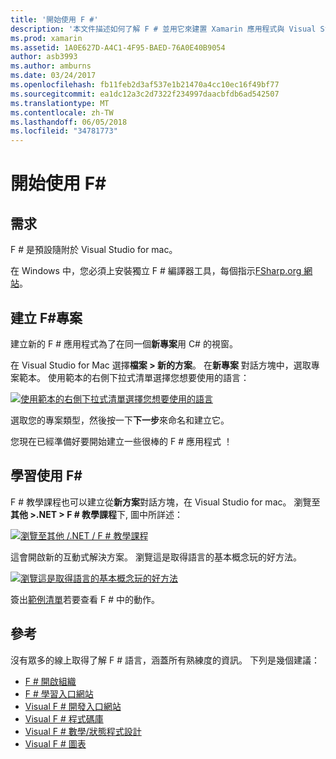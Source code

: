 ```yaml
---
title: '開始使用 F #'
description: '本文件描述如何了解 F # 並用它來建置 Xamarin 應用程式與 Visual Studio 2017 及 Visual Studio for mac。'
ms.prod: xamarin
ms.assetid: 1A0E627D-A4C1-4F95-BAED-76A0E40B9054
author: asb3993
ms.author: amburns
ms.date: 03/24/2017
ms.openlocfilehash: fb11feb2d3af537e1b21470a4cc10ec16f49bf77
ms.sourcegitcommit: ea1dc12a3c2d7322f234997daacbfdb6ad542507
ms.translationtype: MT
ms.contentlocale: zh-TW
ms.lasthandoff: 06/05/2018
ms.locfileid: "34781773"
---
```

# <a name="getting-started-with-f35"></a>開始使用 F&#35;

## <a name="requirements"></a>需求

F # 是預設隨附於 Visual Studio for mac。

在 Windows 中，您必須上安裝獨立 F # 編譯器工具，每個指示[FSharp.org 網站](http://fsharp.org/use/windows/)。

## <a name="creating-an-f35-project"></a>建立 F&#35;專案

建立新的 F # 應用程式為了在同一個**新專案**用 C# 的視窗。

在 Visual Studio for Mac 選擇**檔案 > 新的方案**。 在**新專案** 對話方塊中，選取專案範本。 使用範本的右側下拉式清單選擇您想要使用的語言：

 [![](overview-images/choosefsharp.png "使用範本的右側下拉式清單選擇您想要使用的語言")](overview-images/choosefsharp.png#lightbox)

選取您的專案類型，然後按一下**下一步**來命名和建立它。


您現在已經準備好要開始建立一些很棒的 F # 應用程式 ！

## <a name="learning-to-use-f35"></a>學習使用 F&#35;

F # 教學課程也可以建立從**新方案**對話方塊，在 Visual Studio for mac。 瀏覽至**其他 >.NET > F # 教學課程**下, 圖中所詳述：

 [![](overview-images/fsharptutorial.png "瀏覽至其他 /.NET / F # 教學課程")](overview-images/fsharptutorial.png#lightbox)

這會開啟新的互動式解決方案。 瀏覽這是取得語言的基本概念玩的好方法。

 [![](overview-images/newtutorial-sml.png "瀏覽這是取得語言的基本概念玩的好方法")](overview-images/newtutorial.png#lightbox)

簽出[範例清單](~/cross-platform/platform/fsharp/samples.md)若要查看 F # 中的動作。

## <a name="references"></a>參考

沒有眾多的線上取得了解 F # 語言，涵蓋所有熟練度的資訊。 下列是幾個建議：

-  [F # 開啟組織](http://fsharp.org)
-  [F # 學習入口網站](http://tryfsharp.org)
-  [Visual F # 開發入口網站](http://go.microsoft.com/fwlink/?LinkID=234174)
-  [Visual F # 程式碼庫](http://go.microsoft.com/fwlink/?LinkID=124614)
-  [Visual F # 數學/狀態程式設計](http://go.microsoft.com/fwlink/?LinkId=235173)
-  [Visual F # 圖表](http://go.microsoft.com/fwlink/?LinkId=235176)


